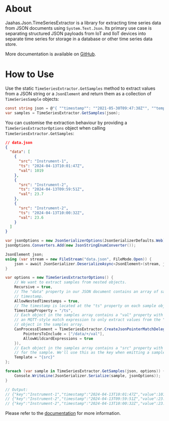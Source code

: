 ﻿# About

Jaahas.Json.TimeSeriesExtractor is a library for extracting time series data from JSON documents using `System.Text.Json`. Its primary use case is separating structured JSON payloads from IoT and IIoT devices into separate time series for storage in a database or other time series data store.

More documentation is available on [GitHub](https://github.com/wazzamatazz/json-time-series-extractor).


# How to Use

Use the static `TimeSeriesExtractor.GetSamples` method to extract values from a JSON string or a `JsonElement` and return them as a collection of `TimeSeriesSample` objects: 

```csharp
const string json = @"{ ""timestamp"": ""2021-05-30T09:47:38Z"", ""temperature"": 24.7, ""pressure"": 1021.3, ""humidity"": 33.76 }";
var samples = TimeSeriesExtractor.GetSamples(json);
```

You can customise the extraction behaviour by providing a `TimeSeriesExtractorOptions` object when calling `TimeSeriesExtractor.GetSamples`:

```json
// data.json
{
  "data": [
    {
      "src": "Instrument-1",
      "ts": "2024-04-13T10:01:47Z",
      "val": 1019
    },
    {
      "src": "Instrument-2",
      "ts": "2024-04-13T09:59:51Z",
      "val": 23.7
    },
    {
      "src": "Instrument-2",
      "ts": "2024-04-13T10:00:32Z",
      "val": 23.6
    }
  ]
}
```

```csharp
var jsonOptions = new JsonSerializerOptions(JsonSerializerDefaults.Web);
jsonOptions.Converters.Add(new JsonStringEnumConverter());

JsonElement json;
using (var stream = new FileStream("data.json", FileMode.Open)) {
    json = await JsonSerializer.DeserializeAsync<JsonElement>(stream, jsonOptions);
}

var options = new TimeSeriesExtractorOptions() {
    // We want to extract samples from nested objects.
    Recursive = true,
    // The "data" property in our JSON document contains an array of samples, each with its own 
    // timestamp.
    AllowNestedTimestamps = true,
    // The timestamp is located at the "ts" property on each sample object.
    TimestampProperty = "/ts",
    // Each object in the samples array contains a "val" property with the sample value. We'll use
    // an MQTT-style match expression to only extract values from the "val" property on each 
    // object in the samples array.
    CanProcessElement = TimeSeriesExtractor.CreateJsonPointerMatchDelegate(new JsonPointerMatchDelegateOptions() { 
        PointersToInclude = ["/data/+/val"],
        AllowWildcardExpressions = true
    }),
    // Each object in the samples array contains a "src" property with the name of the instrument
    // for the sample. We'll use this as the key when emitting a sample instead of inferring a key.
    Template = "{src}"
};

foreach (var sample in TimeSeriesExtractor.GetSamples(json, options)) {
    Console.WriteLine(JsonSerializer.Serialize(sample, jsonOptions));
}

// Output:
// {"key":"Instrument-1","timestamp":"2024-04-13T10:01:47Z","value":1019,"timestampSource":"Document"}
// {"key":"Instrument-2","timestamp":"2024-04-13T09:59:51Z","value":23.7,"timestampSource":"Document"}
// {"key":"Instrument-2","timestamp":"2024-04-13T10:00:32Z","value":23.6,"timestampSource":"Document"}
```

Please refer to the [documentation](https://github.com/wazzamatazz/json-time-series-extractor) for more information.
